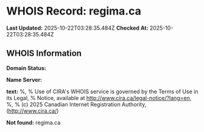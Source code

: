 # WHOIS Record: regima.ca

**Last Updated:** 2025-10-22T03:28:35.484Z
**Checked At:** 2025-10-22T03:28:35.484Z

## WHOIS Information

**Domain Status:** 

**Name Server:** 

**text:** %, % Use of CIRA's WHOIS service is governed by the Terms of Use in its Legal, % Notice, available at http://www.cira.ca/legal-notice/?lang=en, %, % (c) 2025 Canadian Internet Registration Authority, (http://www.cira.ca/)

**Not found:** regima.ca

